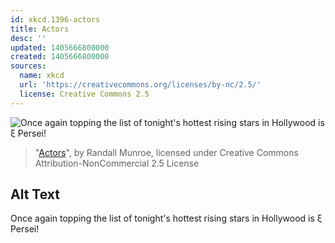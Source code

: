 ```yaml
---
id: xkcd.1396-actors
title: Actors
desc: ''
updated: 1405666800000
created: 1405666800000
sources:
  name: xkcd
  url: 'https://creativecommons.org/licenses/by-nc/2.5/'
  license: Creative Commons 2.5
---
```

![Once again topping the list of tonight's hottest rising stars in Hollywood is ξ Persei!](https://imgs.xkcd.com/comics/actors.png)
> "[Actors](https://xkcd.com/1396/)", by Randall Munroe, licensed under Creative Commons Attribution-NonCommercial 2.5 License

## Alt Text
Once again topping the list of tonight's hottest rising stars in Hollywood is ξ Persei!

